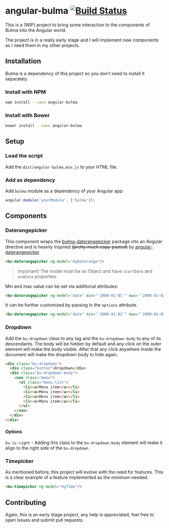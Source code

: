 # angular-bulma [![Build Status](https://travis-ci.org/gfpacheco/angular-bulma.svg?branch=master)](https://travis-ci.org/gfpacheco/angular-bulma)

This is a (WIP) project to bring some interaction to the components of Bulma into the Angular world.

The project is in a really early stage and I will implement new components as I need them in my
other projects.

## Installation

Bulma is a dependency of this project so you don't need to install it separately.

### Install with NPM

```sh
npm install --save angular-bulma
```

### Install with Bower

```sh
bower install --save angular-bulma
```

## Setup

### Load the script

Add the `dist/angular-bulma.min.js` to your HTML file.

### Add as dependency

Add `bulma` module as a dependency of your Angular app:

```javascript
angular.module('yourModule', ['bulma']);
```

## Components

### Daterangepicker

This component wraps the [bulma-daterangepicker](https://github.com/gfpacheco/bulma-daterangepicker)
package into an Angular directive and is heavily inspired ~~(pretty much copy-pasted)~~ by
[angular-daterangepicker](https://github.com/fragaria/angular-daterangepicker).

```html
<bu-daterangepicker ng-model="myDaterange"/>
```

> Important! The model must be an Object and have `startDate` and `endDate` properties.

Min and max value can be set via additional attributes:

```html
<bu-daterangepicker ng-model="date" min="'2000-01-01'" max="'2000-01-02'"/>
```

It can be further customized by passing in the `options` attribute.

```html
<bu-daterangepicker ng-model="date" min="'2000-01-01'" max="'2000-01-02'" options="{separator: ':'}"/>
```

### Dropdown

Add the `bu-dropdown` class to any tag and the `bu-dropdown-body` to any of its descendants. The
body will be hidden by default and any click on the outer element will make the body visible. After
that any click anywhere inside the document will make the dropdown body to hide again.

```html
<div class="bu-dropdown">
  <div class="button">Dropdown</div>
  <div class="bu-dropdown-body">
    <nav class="menu">
      <ul class="menu-list">
        <li><a>Menu item</a></li>
        <li><a>Menu item</a></li>
        <li><a>Menu item</a></li>
        <li><a>Menu item</a></li>
      </ul>
    </nav>
  </div>
</div>
```

#### Options

`bu-is-right` - Adding this class to the `bu-dropdown-body` element will make it align to the right
side of the `bu-dropdown`.

### Timepicker

As mentioned before, this project will evolve with the need for features. This is a clear example of
a feature implemented as the minimum needed.

```html
<bu-timepicker ng-model="myTime"/>
```

## Contributing

Again, this is an early stage project, any help is appreciated, feel free to open issues and submit
pull requests.
